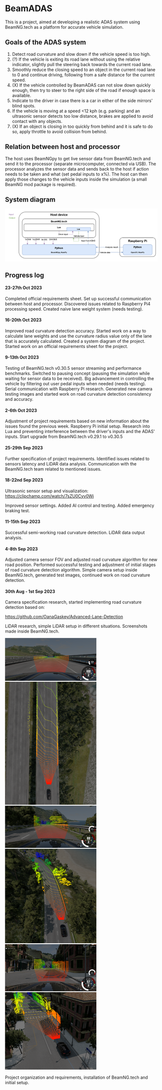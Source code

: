 # BeamADAS
This is a project, aimed at developing a realistic ADAS system using BeamNG.tech as a platform for accurate vehicle simulation.

## Goals of the ADAS system
1. Detect road curvature and slow down if the vehicle speed is too high.
2. (?) If the vehicle is exiting its road lane without using the relative indicator, slightly pull the steering back towards the current road lane.
3. Smoothly reduce the closing speed to an object in the current road lane to 0 and continue driving, following from a safe distance for the current speed.
4. (X) If the vehicle controlled by BeamADAS can not slow down quickly enough, then try to steer to the right side of the road if enough space is available.
5. Indicate to the driver in case there is a car in either of the side mirrors' blind spots.
6. If the vehicle is moving at a speed <12 kph (e.g. parking) and an ultrasonic sensor detects too low distance, brakes are applied to avoid contact with any objects.
7. (X) If an object is closing in too quickly from behind and it is safe to do so, apply throttle to avoid collision from behind.

## Relation between host and processor
The host uses BeamNGpy to get live sensor data from BeamNG.tech and send it to the processor (separate microcomputer, connected via USB). The processor analyzes the sensor data and sends back to the host if action needs to be taken and what (set pedal inputs to x%). The host can then apply those changes to the vehicle inputs inside the simulation (a small BeamNG mod package is required). 

## System diagram
<img src="https://github.com/Quant14/BeamADAS/blob/main/media/beamadas_diagram.png?raw=true">

## Progress log
#### 23-27th Oct 2023
Completed official requirements sheet.
Set up successful communication between host and processor. 
Discovered issues related to Raspberry Pi4 processing speed. 
Created naive lane weight system (needs testing).
#### 16-20th Oct 2023
Improved road curvature detection accuracy.
Started work on a way to calculate lane weights and use the curvature radius value only of the lane that is accurately calculated.
Created a system diagram of the project.
Started work on an official requirements sheet for the project.
#### 9-13th Oct 2023
Testing of BeamNG.tech v0.30.5 sensor streaming and performance benchmarks.
Switched to pausing concept (pausing the simulation while waiting for sensor data to be received).
Big advancement in controlling the vehicle by filtering out user pedal inputs when needed (needs testing).
Serial communication with Raspberry Pi research.
Generated new camera testing images and started work on road curvature detection consistency and accuracy.
#### 2-6th Oct 2023
Adjustment of project requirements based on new information about the issues found the previous week.
Raspberry Pi initial setup.
Research into Lua and preventing interference between the driver's inputs and the ADAS' inputs.
Start upgrade from BeamNG.tech v0.29.1 to v0.30.5
#### 25-29th Sep 2023
Further specification of project requirements.
Identified issues related to sensors latency and LiDAR data analysis. 
Communication with the BeamNG.tech team related to mentioned issues.
#### 18-22nd Sep 2023
Ultrasonic sensor setup and visualization: https://clipchamp.com/watch/7sZU0Cyv0Wi

Improved sensor settings.
Added AI control and testing.
Added emergency braking test.
#### 11-15th Sep 2023
Successful semi-working road curvature detection.
LiDAR data output analysis.
#### 4-8th Sep 2023
Adjusted camera sensor FOV and adjusted road curvature algorithm for new road position.
Performed successful testing and adjustment of initial stages of road curvature detection algorithm.
Simple camera setup inside BeamNG.tech, generated test images, continued work on road curvature detection.
#### 30th Aug - 1st Sep 2023
Camera specification research, started implementing road curvature detection based on:

https://github.com/OanaGaskey/Advanced-Lane-Detection

LiDAR research, simple LiDAR setup in different situations. Screenshots made inside BeamNG.tech.

<img src="https://github.com/Quant14/BeamADAS/blob/main/media/highway_hood.png?raw=true" width=60%>
<img src="https://github.com/Quant14/BeamADAS/blob/main/media/highway_outside.png?raw=true" width=60%>
<img src="https://github.com/Quant14/BeamADAS/blob/main/media/countryside_hood.png?raw=true" width=60%>
<img src="https://github.com/Quant14/BeamADAS/blob/main/media/countryside_outside.png?raw=true" width=60%>
<img src="https://github.com/Quant14/BeamADAS/blob/main/media/town_hood.png?raw=true" width=60%>
<img src="https://github.com/Quant14/BeamADAS/blob/main/media/town_outside.png?raw=true" width=60%>

Project organization and requirements, installation of BeamNG.tech and initial setup.
